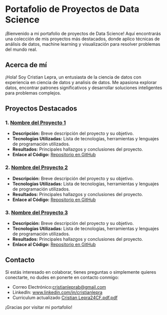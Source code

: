 # Portafolio de Proyectos de Data Science

¡Bienvenido a mi portafolio de proyectos de Data Science! Aquí encontrarás una colección de mis proyectos más destacados, donde aplico técnicas de análisis de datos, machine learning y visualización para resolver problemas del mundo real.

## Acerca de mí

¡Hola! Soy Cristian Lepra, un entusiasta de la ciencia de datos con experiencia en ciencia de datos y analisis de datos. Me apasiona explorar datos, encontrar patrones significativos y desarrollar soluciones inteligentes para problemas complejos.

## Proyectos Destacados

### 1. [Nombre del Proyecto 1](enlace_al_proyecto_1)
  - **Descripción:** Breve descripción del proyecto y su objetivo.
  - **Tecnologías Utilizadas:** Lista de tecnologías, herramientas y lenguajes de programación utilizados.
  - **Resultados:** Principales hallazgos y conclusiones del proyecto.
  - **Enlace al Código:** [Repositorio en GitHub](enlace_al_repositorio)

### 2. [Nombre del Proyecto 2](enlace_al_proyecto_2)
  - **Descripción:** Breve descripción del proyecto y su objetivo.
  - **Tecnologías Utilizadas:** Lista de tecnologías, herramientas y lenguajes de programación utilizados.
  - **Resultados:** Principales hallazgos y conclusiones del proyecto.
  - **Enlace al Código:** [Repositorio en GitHub](enlace_al_repositorio)

### 3. [Nombre del Proyecto 3](enlace_al_proyecto_3)
  - **Descripción:** Breve descripción del proyecto y su objetivo.
  - **Tecnologías Utilizadas:** Lista de tecnologías, herramientas y lenguajes de programación utilizados.
  - **Resultados:** Principales hallazgos y conclusiones del proyecto.
  - **Enlace al Código:** [Repositorio en GitHub](enlace_al_repositorio)

## Contacto

Si estás interesado en colaborar, tienes preguntas o simplemente quieres conectarte, no dudes en ponerte en contacto conmigo:
- Correo Electrónico:cristianleprab@gmail.com
- LinkedIn: www.linkedin.com/in/cristianlepra
- Curriculum actualizado
[Cristian Lepra24CF.pdf.pdf](https://github.com/CristianLepra/Trabajos/files/15225876/Cristian.Lepra24CF.pdf.pdf)

¡Gracias por visitar mi portafolio!
